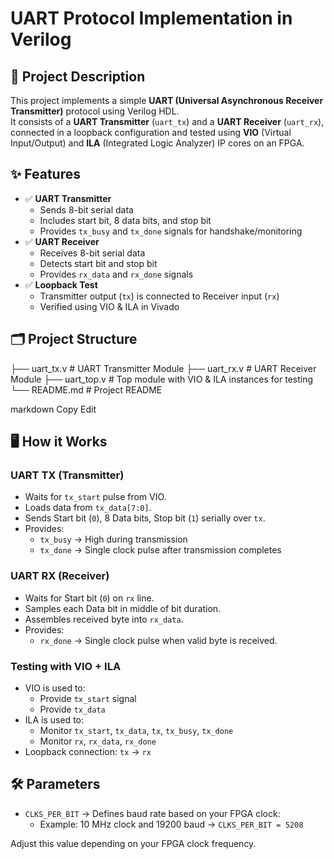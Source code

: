 # UART Protocol Implementation in Verilog

## 📜 Project Description

This project implements a simple **UART (Universal Asynchronous Receiver Transmitter)** protocol using Verilog HDL.  
It consists of a **UART Transmitter** (`uart_tx`) and a **UART Receiver** (`uart_rx`), connected in a loopback configuration and tested using **VIO** (Virtual Input/Output) and **ILA** (Integrated Logic Analyzer) IP cores on an FPGA.

## ✨ Features

- ✅ **UART Transmitter**
  - Sends 8-bit serial data
  - Includes start bit, 8 data bits, and stop bit
  - Provides `tx_busy` and `tx_done` signals for handshake/monitoring
- ✅ **UART Receiver**
  - Receives 8-bit serial data
  - Detects start bit and stop bit
  - Provides `rx_data` and `rx_done` signals
- ✅ **Loopback Test**
  - Transmitter output (`tx`) is connected to Receiver input (`rx`)
  - Verified using VIO & ILA in Vivado

## 🗂 Project Structure

├── uart_tx.v # UART Transmitter Module
├── uart_rx.v # UART Receiver Module
├── uart_top.v # Top module with VIO & ILA instances for testing
└── README.md # Project README

markdown
Copy
Edit

## 🖥️ How it Works

### UART TX (Transmitter)

- Waits for `tx_start` pulse from VIO.
- Loads data from `tx_data[7:0]`.
- Sends Start bit (`0`), 8 Data bits, Stop bit (`1`) serially over `tx`.
- Provides:
  - `tx_busy` → High during transmission
  - `tx_done` → Single clock pulse after transmission completes

### UART RX (Receiver)

- Waits for Start bit (`0`) on `rx` line.
- Samples each Data bit in middle of bit duration.
- Assembles received byte into `rx_data`.
- Provides:
  - `rx_done` → Single clock pulse when valid byte is received.

### Testing with VIO + ILA

- VIO is used to:
  - Provide `tx_start` signal
  - Provide `tx_data`
- ILA is used to:
  - Monitor `tx_start`, `tx_data`, `tx`, `tx_busy`, `tx_done`
  - Monitor `rx`, `rx_data`, `rx_done`
- Loopback connection: `tx` → `rx`

## 🛠️ Parameters

- `CLKS_PER_BIT` → Defines baud rate based on your FPGA clock:
  - Example: 10 MHz clock and 19200 baud → `CLKS_PER_BIT = 5208`

Adjust this value depending on your FPGA clock frequency.

